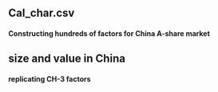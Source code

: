 ## Cal_char.csv
#### Constructing hundreds of factors for China A-share market

## size and value in China
#### replicating CH-3 factors
